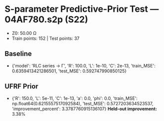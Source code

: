 # S-parameter Predictive-Prior Test — 04AF780.s2p (S22)
- Z0: 50.00 Ω
- Train points: 152  |  Test points: 37

## Baseline
- {'model': 'RLC series -> Γ', 'R': 100.0, 'L': 1e-10, 'C': 2e-13, 'train_MSE': 0.6359413421286501, 'test_MSE': 0.592747990850125}

## UFRF Prior
- {'R': 150.0, 'L': 5e-11, 'C': 1e-13, 'a': 0.0, 'phi': 0.0, 'train_MSE': np.float64(0.6215557517092584), 'test_MSE': 0.5727203634523537, 'improvement_percent': 3.3787760915136107}
**Held-out improvement:** 3.38%